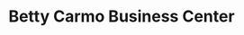 ---
title: "Betty Carmo Business Center"
url: /gbarnga/betty-carmo-business-center/
shop: Lebensmittel
---